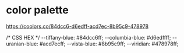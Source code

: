 # color palette
https://coolors.co/84dcc6-d6edff-acd7ec-8b95c9-478978

/* CSS HEX */
--tiffany-blue: #84dcc6ff;
--columbia-blue: #d6edffff;
--uranian-blue: #acd7ecff;
--vista-blue: #8b95c9ff;
--viridian: #478978ff;
